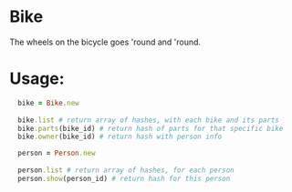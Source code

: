 Bike
===================================

The wheels on the bicycle goes 'round and 'round.

Usage:
===================================

```ruby
  bike = Bike.new
  
  bike.list # return array of hashes, with each bike and its parts
  bike.parts(bike_id) # return hash of parts for that specific bike
  bike.owner(bike_id) # return hash with person info 
```

```ruby
  person = Person.new
  
  person.list # return array of hashes, for each person
  person.show(person_id) # return hash for this person
```